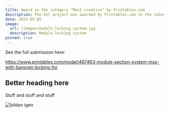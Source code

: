```yaml
---
title: Award in the category "Most creative" by Printables.com
description: The Eel project was awarded by Printables.com in the category "Most creative" for its module locking system
date: 2023-05-05
image:
  url: /images/module_locking_system.jpg
  description: Module locking system
pinned: true
---
```


See the full submission here:

https://www.printables.com/model/467463-module-section-system-mss-with-bayonet-locking-for

## Better heading here

Stuff and stuff and stuff

![bilden igen](/images/module_locking_system.jpg)
